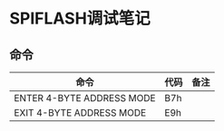 

# SPIFLASH调试笔记

## 命令


|命令|代码|备注|
|-|-|-|
| ENTER 4-BYTE ADDRESS MODE|B7h||
| EXIT 4-BYTE ADDRESS MODE|E9h||
